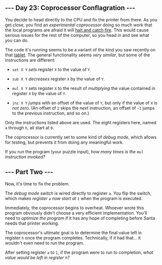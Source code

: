 ## --- Day 23: Coprocessor Conflagration --- ##

You decide to head directly to the CPU and fix the printer from there.
As you get close, you find an *experimental coprocessor* doing so much
work that the local programs are afraid it will [halt and catch fire](https://en.wikipedia.org/wiki/Halt_and_Catch_Fire).
This would cause serious issues for the rest of the computer, so you
head in and see what you can do.

The code it's running seems to be a variant of the kind you saw
recently on that [tablet](18). The general functionality seems *very
similar*, but some of the instructions are different:

  * `set X Y` *sets* register `X` to the value of `Y`.

  * `sub X Y` *decreases* register `X` by the value of `Y`.

  * `mul X Y` sets register `X` to the result of *multiplying* the
    value contained in register `X` by the value of `Y`.

  * `jnz X Y` *jumps* with an offset of the value of `Y`, but only if
    the value of `X` is *not zero*. (An offset of `2` skips the next
    instruction, an offset of `-1` jumps to the previous instruction,
    and so on.)

  Only the instructions listed above are used. The eight registers
  here, named `a` through `h`, all start at `0`.

The coprocessor is currently set to some kind of *debug mode*, which
allows for testing, but prevents it from doing any meaningful work.

If you run the program (your puzzle input), *how many times is the `mul`
instruction invoked?*

## --- Part Two --- ##

Now, it's time to fix the problem.

The *debug mode switch* is wired directly to register `a`. You flip the
switch, which makes *register `a` now start at `1`* when the program is
executed.

Immediately, the coprocessor begins to overheat. Whoever wrote this
program obviously didn't choose a very efficient implementation. You'll
need to *optimize the program* if it has any hope of completing before
Santa needs that printer working.

The coprocessor's ultimate goal is to determine the final value left in
register `h` once the program completes. Technically, if it had that...
it wouldn't even need to run the program.

After setting register `a` to `1`, if the program were to run to
completion, *what value would be left in register `h`?*

